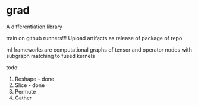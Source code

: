 # grad
A differentiation library

train on github runners!!! Upload artifacts as release of package of repo

ml frameworks are computational graphs of tensor and operator nodes with
subgraph matching to fused kernels

todo:
1. Reshape - done
2. Slice - done
3. Permute
4. Gather